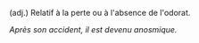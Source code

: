 (adj.) Relatif à la perte ou à l'absence de l'odorat.

*Après son accident, il est devenu anosmique.*
